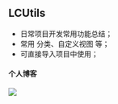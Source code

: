 ## LCUtils

* 日常项目开发常用功能总结；
* 常用 分类、自定义视图 等；
* 可直接导入项目中使用；


#### 个人博客
![](http://www.licheng244.com)
